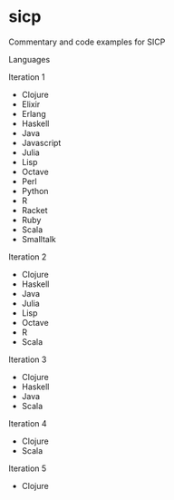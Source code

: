 # sicp
Commentary and code examples for SICP

Languages

Iteration 1
* Clojure
* Elixir
* Erlang
* Haskell
* Java
* Javascript
* Julia
* Lisp
* Octave
* Perl
* Python
* R
* Racket
* Ruby
* Scala
* Smalltalk

Iteration 2
* Clojure
* Haskell
* Java
* Julia
* Lisp
* Octave
* R
* Scala

Iteration 3
* Clojure
* Haskell
* Java
* Scala

Iteration 4
* Clojure
* Scala

Iteration 5
* Clojure
